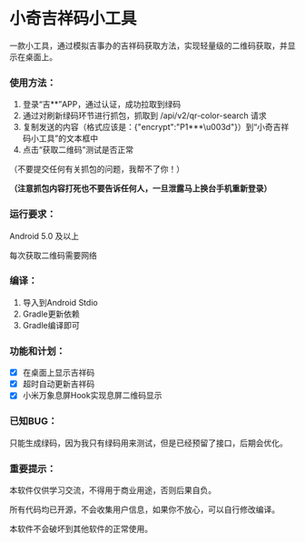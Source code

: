 # 小奇吉祥码小工具

一款小工具，通过模拟吉事办的吉祥码获取方法，实现轻量级的二维码获取，并显示在桌面上。

### 使用方法：

1. 登录“吉**”APP，通过认证，成功拉取到绿码
2. 通过对刷新绿码环节进行抓包，抓取到 /api/v2/qr-color-search 请求
3. 复制发送的内容（格式应该是：{"encrypt":"P1***\u003d"}）到“小奇吉祥码小工具”的文本框中
4. 点击“获取二维码”测试是否正常

（不要提交任何有关抓包的问题，我帮不了你！）

**（注意抓包内容打死也不要告诉任何人，一旦泄露马上换台手机重新登录）**



### 运行要求：

Android 5.0 及以上

每次获取二维码需要网络

### 编译：

1. 导入到Android Stdio 
2. Gradle更新依赖
3. Gradle编译即可

### 功能和计划：

- [x] 在桌面上显示吉祥码
- [x] 超时自动更新吉祥码
- [x] 小米万象息屏Hook实现息屏二维码显示

### 已知BUG：

只能生成绿码，因为我只有绿码用来测试，但是已经预留了接口，后期会优化。

### 重要提示：

本软件仅供学习交流，不得用于商业用途，否则后果自负。

所有代码均已开源，不会收集用户信息，如果你不放心，可以自行修改编译。

本软件不会破坏到其他软件的正常使用。